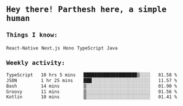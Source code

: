 <samp>
    <h2>Hey there! Parthesh here, a simple human</h2>
    <h3>Things I know: </h3>
    <code>React-Native</code> <code>Next.js</code> <code>Hono</code> <code>TypeScript</code> <code>Java</code>
    <h3>Weekly activity:</h3>
<!--START_SECTION:waka-->

```txt
TypeScript   10 hrs 5 mins   ████████████████████▒░░░░   81.58 %
JSON         1 hr 25 mins    ███░░░░░░░░░░░░░░░░░░░░░░   11.57 %
Bash         14 mins         ▒░░░░░░░░░░░░░░░░░░░░░░░░   01.90 %
Groovy       11 mins         ▒░░░░░░░░░░░░░░░░░░░░░░░░   01.56 %
Kotlin       10 mins         ▒░░░░░░░░░░░░░░░░░░░░░░░░   01.41 %
```

<!--END_SECTION:waka-->
</samp>
